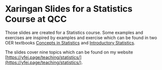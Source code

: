 # Xaringan Slides for a Statistics Course at QCC

Those slides are created for a Statistics course. Some examples and exercises are inspired by examples and exercise which can be found in two OER textbooks [Concepts in Statistics](https://courses.lumenlearning.com/wmopen-concepts-statistics/) and [Introductory Statistics](https://saylordotorg.github.io/text_introductory-statistics/index.html).

The slides cover nine topics which can be found on my website [https://yfei.page/teaching/statistics/](https://yfei.page/teaching/statistics/).
